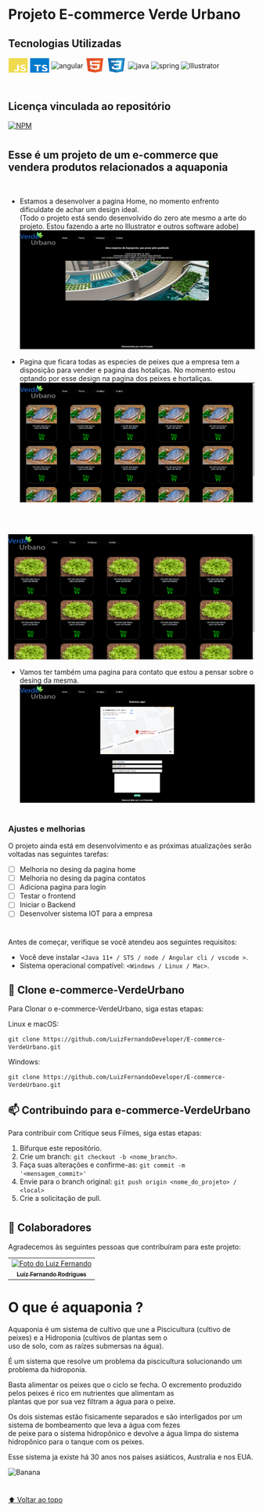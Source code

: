 # Projeto E-commerce Verde Urbano

## Tecnologias Utilizadas

<div style="display: inline_block">
    <img align="center" alt="Js" height="30" width="40" src="https://raw.githubusercontent.com/devicons/devicon/master/icons/javascript/javascript-plain.svg">
    <img align="center" alt="Ts" height="30" width="40" src="https://raw.githubusercontent.com/devicons/devicon/master/icons/typescript/typescript-plain.svg">
    <img align="center" alt="angular" height="30" width="40" src="https://cdn.jsdelivr.net/gh/devicons/devicon/icons/angularjs/angularjs-original.svg">
    <img align="center" alt="HTML" height="30" width="40" src="https://raw.githubusercontent.com/devicons/devicon/master/icons/html5/html5-original.svg">
    <img align="center" alt="CSS" height="30" width="40" src="https://raw.githubusercontent.com/devicons/devicon/master/icons/css3/css3-original.svg">
    <img align="center" alt="java" height="30" width="40" src="https://icongr.am/devicon/java-original.svg?size=148&color=currentColor">
    <img align="center" alt="spring" height="30" width="40" src="https://cdn.jsdelivr.net/gh/devicons/devicon/icons/spring/spring-original.svg">
    <img align="center" alt="Illustrator" height="30" width="40" src="https://cdn.jsdelivr.net/gh/devicons/devicon/icons/illustrator/illustrator-plain.svg">

</div>
<br>

#


## Licença vinculada ao repositório
[![NPM](https://img.shields.io/github/license/LuizFernandoDeveloper/E-commerce-VerdeUrbano)](https://github.com/LuizFernandoDeveloper/E-commerce-VerdeUrbano/blob/main/LICENSE)

#

  <h2> Esse é um projeto de um e-commerce que vendera produtos relacionados a aquaponia </h2><br>

  - Estamos a desenvolver a pagina Home, no momento enfrento dificuldate de achar um design ideal. <br> (Todo o projeto está sendo desenvolvido do zero ate mesmo a arte do projeto. Estou fazendo a arte no Illustrator e outros software adobe)
  ![img](./imgReadme/index.png) 
   
  - Pagina que ficara todas as especies de peixes que a empresa tem a disposição para vender e pagina das hotaliças. No momento estou optando por esse design na pagina dos peixes e hortaliças.
  ![img](./imgReadme/peixes.png) 
  <br>
  <br>
  
  ![img](./imgReadme/verdes.png) 
 
  - Vamos ter também uma pagina para contato que estou a pensar sobre o desing da mesma.
    ![img](./imgReadme/contato.png)
  #
   
### Ajustes e melhorias

O projeto ainda está em desenvolvimento e as próximas atualizações serão voltadas nas seguintes tarefas:

- [ ] Melhoria no desing da pagina home
- [ ] Melhoria no desing da pagina contatos
- [ ] Adiciona pagina para login 
- [ ] Testar o frontend
- [ ] Iniciar o Backend
- [ ] Desenvolver sistema IOT para a empresa
#




Antes de começar, verifique se você atendeu aos seguintes requisitos:

* Você deve instalar `<Java 11+ / STS / node / Angular cli / vscode >`.
* Sistema operacional compatível: `<Windows / Linux / Mac>`.


## 🚀 Clone e-commerce-VerdeUrbano

Para Clonar o e-commerce-VerdeUrbano, siga estas etapas:

Linux e macOS:
```
git clone https://github.com/LuizFernandoDeveloper/E-commerce-VerdeUrbano.git
```

Windows:
```
git clone https://github.com/LuizFernandoDeveloper/E-commerce-VerdeUrbano.git
```



## 📫 Contribuindo para e-commerce-VerdeUrbano

Para contribuir com Critique seus Filmes, siga estas etapas:

1. Bifurque este repositório.
2. Crie um branch: `git checkout -b <nome_branch>`.
3. Faça suas alterações e confirme-as: `git commit -m '<mensagem_commit>'`
4. Envie para o branch original: `git push origin <nome_do_projeto> / <local>`
5. Crie a solicitação de pull.

#

## 🤝 Colaboradores

Agradecemos às seguintes pessoas que contribuíram para este projeto:

<table>
  <tr>
    <td align="center">
      <a href="#">
        <img src="https://avatars.githubusercontent.com/u/104641055?s=400&u=3dda62a103bb0c0b0242c1e0677ce259d0b59b15&v=4" width="100px;" alt="Foto do Luiz Fernando"/><br>
        <sub>
          <b>Luiz Fernando Rodrigues</b>
        </sub>
      </a>
    </td>
   
 
</table>

# O que é aquaponia ?
  Aquaponia é um sistema de cultivo que une a Piscicultura (cultivo de peixes) e a Hidroponia (cultivos de plantas sem o <br>uso de solo, com as raízes submersas na água).<br>

É um sistema que resolve um problema da piscicultura solucionando um problema da hidroponia.<br>

Basta alimentar os peixes que o ciclo se fecha. O excremento produzido pelos peixes é rico em nutrientes que alimentam as <br>plantas que por sua vez filtram a água para o peixe.<br>

Os dois sistemas estão fisicamente separados e são interligados por um sistema de bombeamento que leva a água com fezes <br> de peixe para o sistema hidropônico e devolve a água limpa do sistema hidropônico para o tanque com os peixes.<br>

Esse sistema ja existe há 30 anos nos países asiáticos, Australia e nos EUA.
</p>

<img  src="https://us.123rf.com/450wm/wonderisland/wonderisland1310/wonderisland131000045/34998068-aquaponics-%EC%8B%9C%EC%8A%A4%ED%85%9C.jpg?ver=6" alt="Banana" />


#



[⬆ Voltar ao topo](https://github.com/LuizFernandoDeveloper/E-commerce-VerdeUrbano)<br>

#
 
